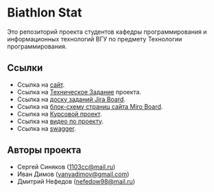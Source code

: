 # Biathlon Stat
Это репозиторий проекта студентов кафедры программирования и информационных технологий ВГУ по предмету Технологии программирования.

## Ссылки
* Ссылка на [сайт](http://92.63.193.94/).
* Ссылка на [Техническое Задание](https://disk.yandex.ru/i/jhIbf98LRWD8xQ) проекта.
* Ссылка на [доску заданий Jira Board](https://biathlon1.atlassian.net/jira/software/projects/BIAT/boards/1/).
* Ссылка на [блок-схему страниц сайта Miro Board](https://miro.com/app/board/uXjVOL1FNaA=/).
* Ссылка на [Курсовой проект](https://disk.yandex.ru/i/nHk8HoH_XwSoFA).
* Ссылка на [видео по проекту](https://cloud.mail.ru/public/CkFn/6FjxQQwaq).
* Ссылка на [swagger](http://92.63.193.94:8080/swagger-ui/index.html?configUrl=/v3/api-docs/swagger-config#/).

## Авторы проекта
* Сергей Синяков (1103cc@mail.ru)
* Иван Димов (vanyadimov@gmail.com)
* Дмитрий Нефедов (nefedow98@mail.ru)
